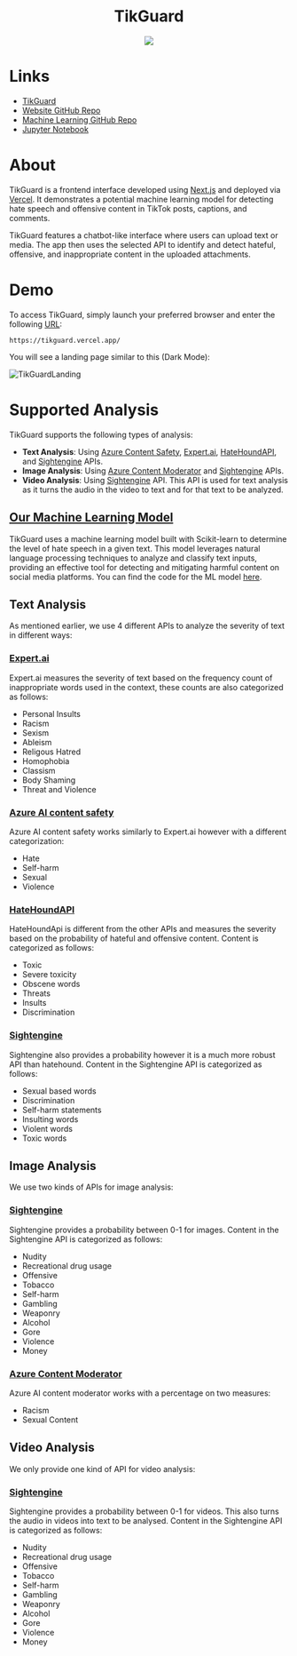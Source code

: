 <h1 align="center">TikGuard</h1>

<p align="center">
  <img src="https://github.com/minhvyha/TikGuard/assets/120470330/2650af17-0349-4e15-a44d-ad21b6c4e858" />
</p>

# Links
- [TikGuard](https://tikguard.vercel.app/)
- [Website GitHub Repo](https://github.com/minhvyha/TikGuard)
- [Machine Learning GitHub Repo](https://github.com/minhvyha/Tikguardbackendapi)
- [Jupyter Notebook](https://colab.research.google.com/drive/1ADEBlvA0wEZyyHu0JoKfSYWQlwuYGBm4?usp=sharing)


# About

TikGuard is a frontend interface developed using [Next.js](https://nextjs.org/) and deployed via [Vercel](https://vercel.com/). It demonstrates a potential machine learning model for detecting hate speech and offensive content in TikTok posts, captions, and comments.

TikGuard features a chatbot-like interface where users can upload text or media. The app then uses the selected API to identify and detect hateful, offensive, and inappropriate content in the uploaded attachments.

# Demo

To access TikGuard, simply launch your preferred browser and enter the following [URL](https://tikguard.vercel.app/):

```
https://tikguard.vercel.app/
```

You will see a landing page similar to this (Dark Mode):

![TikGuardLanding](https://github.com/minhvyha/TikGuard/assets/132450443/c3c61eb9-6b4d-4541-8bba-a04593a3ae6d)


# Supported Analysis

TikGuard supports the following types of analysis:
- **Text Analysis**: Using [Azure Content Safety](https://azure.microsoft.com/en-us/products/ai-services/ai-content-safety), [Expert.ai](https://docs.expert.ai/nlapi/v2/), [HateHoundAPI](https://hate-hound-api.vercel.app/?ref=taaft&utm_source=taaft&utm_medium=referral), and [Sightengine](https://sightengine.com/docs/) APIs.
- **Image Analysis**: Using [Azure Content Moderator](https://learn.microsoft.com/en-us/azure/ai-services/content-moderator/overview) and [Sightengine](https://sightengine.com/docs/) APIs.
- **Video Analysis**: Using [Sightengine](https://sightengine.com/docs/) API. This API is used for text analysis as it turns the audio in the video to text and for that text to be analyzed. 


## [Our Machine Learning Model](https://github.com/minhvyha/TikGuardAPI)
TikGuard uses a machine learning model built with Scikit-learn to determine the level of hate speech in a given text. This model leverages natural language processing techniques to analyze and classify text inputs, providing an effective tool for detecting and mitigating harmful content on social media platforms. You can find the code for the ML model [here](https://github.com/minhvyha/TikGuardAPI).

## Text Analysis 

As mentioned earlier, we use 4 different APIs to analyze the severity of text in different ways: 
### [Expert.ai](https://www.expert.ai/) 

Expert.ai measures the severity of text based on the frequency count of inappropriate words used in the context, these counts are also categorized as follows:
- Personal Insults 
- Racism
- Sexism
- Ableism
- Religous Hatred 
- Homophobia
- Classism 
- Body Shaming 
- Threat and Violence

### [Azure AI content safety](https://azure.microsoft.com/en-au/products/ai-services/ai-content-safety)

Azure AI content safety works similarly to Expert.ai however with a different categorization:
- Hate 
- Self-harm
- Sexual
- Violence
  
### [HateHoundAPI](https://hate-hound-api.vercel.app/)

HateHoundApi is different from the other APIs and measures the severity based on the probability of hateful and offensive content. Content is categorized as follows:
- Toxic
- Severe toxicity
- Obscene words
- Threats
- Insults
- Discrimination

### [Sightengine](https://sightengine.com/)

Sightengine also provides a probability however it is a much more robust API than hatehound. Content in the Sightengine API is categorized as follows:
- Sexual based words
- Discrimination
- Self-harm statements
- Insulting words
- Violent words
- Toxic words

## Image Analysis 
We use two kinds of APIs for image analysis:

### [Sightengine](https://sightengine.com/)
Sightengine provides a probability between 0-1 for images. Content in the Sightengine API is categorized as follows:
- Nudity
- Recreational drug usage
- Offensive
- Tobacco
- Self-harm
- Gambling
- Weaponry
- Alcohol
- Gore
- Violence
- Money

### [Azure Content Moderator](https://learn.microsoft.com/en-us/azure/ai-services/content-moderator/overview)
Azure AI content moderator works with a percentage on two measures:
- Racism
- Sexual Content

## Video Analysis 

We only provide one kind of API for video analysis:

### [Sightengine](https://sightengine.com/)
Sightengine provides a probability between 0-1 for videos. This also turns the audio in videos into text to be analysed. Content in the Sightengine API is categorized as follows:
- Nudity
- Recreational drug usage
- Offensive
- Tobacco
- Self-harm
- Gambling
- Weaponry
- Alcohol
- Gore
- Violence
- Money

